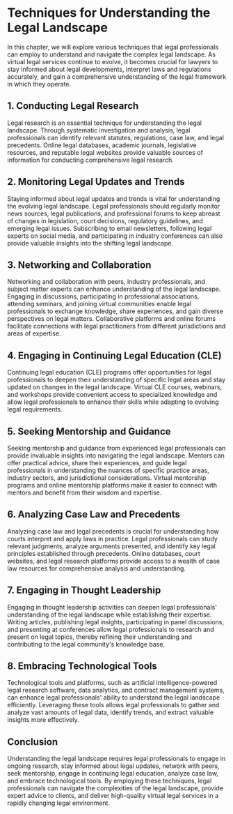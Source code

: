 Techniques for Understanding the Legal Landscape
=========================================================

In this chapter, we will explore various techniques that legal professionals can employ to understand and navigate the complex legal landscape. As virtual legal services continue to evolve, it becomes crucial for lawyers to stay informed about legal developments, interpret laws and regulations accurately, and gain a comprehensive understanding of the legal framework in which they operate.

**1. Conducting Legal Research**
--------------------------------

Legal research is an essential technique for understanding the legal landscape. Through systematic investigation and analysis, legal professionals can identify relevant statutes, regulations, case law, and legal precedents. Online legal databases, academic journals, legislative resources, and reputable legal websites provide valuable sources of information for conducting comprehensive legal research.

**2. Monitoring Legal Updates and Trends**
------------------------------------------

Staying informed about legal updates and trends is vital for understanding the evolving legal landscape. Legal professionals should regularly monitor news sources, legal publications, and professional forums to keep abreast of changes in legislation, court decisions, regulatory guidelines, and emerging legal issues. Subscribing to email newsletters, following legal experts on social media, and participating in industry conferences can also provide valuable insights into the shifting legal landscape.

**3. Networking and Collaboration**
-----------------------------------

Networking and collaboration with peers, industry professionals, and subject matter experts can enhance understanding of the legal landscape. Engaging in discussions, participating in professional associations, attending seminars, and joining virtual communities enable legal professionals to exchange knowledge, share experiences, and gain diverse perspectives on legal matters. Collaborative platforms and online forums facilitate connections with legal practitioners from different jurisdictions and areas of expertise.

**4. Engaging in Continuing Legal Education (CLE)**
---------------------------------------------------

Continuing legal education (CLE) programs offer opportunities for legal professionals to deepen their understanding of specific legal areas and stay updated on changes in the legal landscape. Virtual CLE courses, webinars, and workshops provide convenient access to specialized knowledge and allow legal professionals to enhance their skills while adapting to evolving legal requirements.

**5. Seeking Mentorship and Guidance**
--------------------------------------

Seeking mentorship and guidance from experienced legal professionals can provide invaluable insights into navigating the legal landscape. Mentors can offer practical advice, share their experiences, and guide legal professionals in understanding the nuances of specific practice areas, industry sectors, and jurisdictional considerations. Virtual mentorship programs and online mentorship platforms make it easier to connect with mentors and benefit from their wisdom and expertise.

**6. Analyzing Case Law and Precedents**
----------------------------------------

Analyzing case law and legal precedents is crucial for understanding how courts interpret and apply laws in practice. Legal professionals can study relevant judgments, analyze arguments presented, and identify key legal principles established through precedents. Online databases, court websites, and legal research platforms provide access to a wealth of case law resources for comprehensive analysis and understanding.

**7. Engaging in Thought Leadership**
-------------------------------------

Engaging in thought leadership activities can deepen legal professionals' understanding of the legal landscape while establishing their expertise. Writing articles, publishing legal insights, participating in panel discussions, and presenting at conferences allow legal professionals to research and present on legal topics, thereby refining their understanding and contributing to the legal community's knowledge base.

**8. Embracing Technological Tools**
------------------------------------

Technological tools and platforms, such as artificial intelligence-powered legal research software, data analytics, and contract management systems, can enhance legal professionals' ability to understand the legal landscape efficiently. Leveraging these tools allows legal professionals to gather and analyze vast amounts of legal data, identify trends, and extract valuable insights more effectively.

**Conclusion**
--------------

Understanding the legal landscape requires legal professionals to engage in ongoing research, stay informed about legal updates, network with peers, seek mentorship, engage in continuing legal education, analyze case law, and embrace technological tools. By employing these techniques, legal professionals can navigate the complexities of the legal landscape, provide expert advice to clients, and deliver high-quality virtual legal services in a rapidly changing legal environment.
